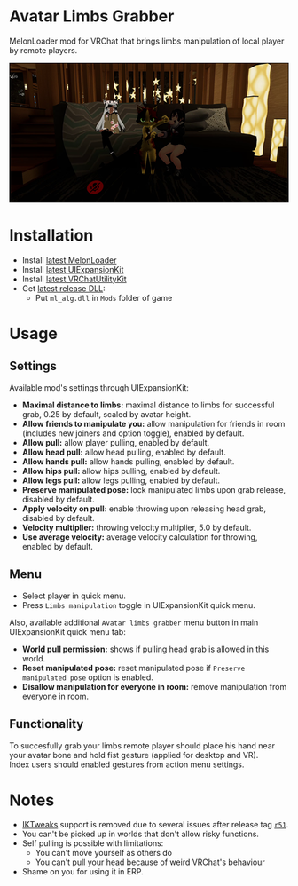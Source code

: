# Avatar Limbs Grabber
MelonLoader mod for VRChat that brings limbs manipulation of local player by remote players.

[![](.github/img_01.png)](https://youtu.be/WQg-V6a3Q1Q)

# Installation
* Install [latest MelonLoader](https://github.com/LavaGang/MelonLoader)
* Install [latest UIExpansionKit](https://github.com/knah/VRCMods)
* Install [latest VRChatUtilityKit](https://github.com/SleepyVRC/Mods)
* Get [latest release DLL](../../../releases/latest):
  * Put `ml_alg.dll` in `Mods` folder of game

# Usage
## Settings
Available mod's settings through UIExpansionKit:
* **Maximal distance to limbs:** maximal distance to limbs for successful grab, 0.25 by default, scaled by avatar height.
* **Allow friends to manipulate you:** allow manipulation for friends in room (includes new joiners and option toggle), enabled by default.
* **Allow pull:** allow player pulling, enabled by default.
* **Allow head pull:** allow head pulling, enabled by default.
* **Allow hands pull:** allow hands pulling, enabled by default.
* **Allow hips pull:** allow hips pulling, enabled by default.
* **Allow legs pull:** allow legs pulling, enabled by default.
* **Preserve manipulated pose:** lock manipulated limbs upon grab release, disabled by default.
* **Apply velocity on pull:** enable throwing upon releasing head grab, disabled by default.
* **Velocity multiplier:** throwing velocity multiplier, 5.0 by default.
* **Use average velocity:** average velocity calculation for throwing, enabled by default.

## Menu
* Select player in quick menu.
* Press `Limbs manipulation` toggle in UIExpansionKit quick menu.

Also, available additional `Avatar limbs grabber` menu button in main UIExpansionKit quick menu tab:
* **World pull permission:** shows if pulling head grab is allowed in this world.
* **Reset manipulated pose:** reset manipulated pose if `Preserve manipulated pose` option is enabled.
* **Disallow manipulation for everyone in room:** remove manipulation from everyone in room.

## Functionality
To succesfully grab your limbs remote player should place his hand near your avatar bone and hold fist gesture (applied for desktop and VR).  
Index users should enabled gestures from action menu settings.

# Notes
* [IKTweaks](https://github.com/knah/VRCMods) support is removed due to several issues after release tag [`r51`](https://github.com/SDraw/ml_mods/tree/r51).
* You can't be picked up in worlds that don't allow risky functions.
* Self pulling is possible with limitations:
  * You can't move yourself as others do
  * You can't pull your head because of weird VRChat's behaviour
* Shame on you for using it in ERP.
